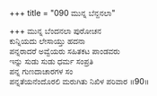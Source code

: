 +++
title = "090 ಮುನ್ನ ಬೆನ್ದನಲಾ"

+++
ಮುನ್ನ ಬೆಂದನಲಾ ಪುರೋಚನ  
ಕುನ್ನಿಯದು ಲೇಸಾಯ್ತು ಹದನಾ  
ಪನ್ನರಾದರೆ ಅವ್ವೆಯರು ಸಹಿತಕಟ ಪಾಂಡವರು   
ಇನ್ನು ಸುಡು ಸುಡು ಧರ್ಮ ಸಂಪ್ರತಿ  
ಪನ್ನ ಗುಣದಾಚಾರಗಳ ಸಂ  
ಪನ್ನತೆಯನೆಂದೊರಲಿ ಮರುಗಿತು ನಿಖಿಳ ಪರಿವಾರ     ॥90॥